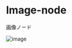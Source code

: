 # Image-node
画像ノード

![image](https://github.com/Hibikino-Toms-Robot/image_process/assets/82552894/105b8bb2-040d-4468-a49e-1dbddf44c422)
